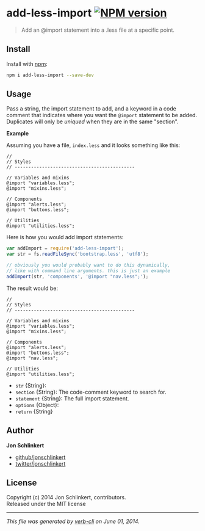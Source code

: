 # add-less-import [![NPM version](https://badge.fury.io/js/add-less-import.png)](http://badge.fury.io/js/add-less-import)

> Add an @import statement into a .less file at a specific point. 

## Install
Install with [npm](npmjs.org):

```bash
npm i add-less-import --save-dev
```

## Usage

Pass a string, the import statement to add, and a keyword in a code comment that indicates where you want the `@import` statement to be added.
Duplicates will only be _uniqued_ when they are in the same "section".

**Example**

Assuming you have a file, `index.less` and it looks something like this:

```less
//
// Styles
// --------------------------------------------

// Variables and mixins
@import "variables.less";
@import "mixins.less";

// Components
@import "alerts.less";
@import "buttons.less";

// Utilities
@import "utilities.less";
```

Here is how you would add import statements:

```js
var addImport = require('add-less-import');
var str = fs.readFileSync('bootstrap.less', 'utf8');

// obviously you would probably want to do this dynamically,
// like with command line arguments. this is just an example
addImport(str, 'components', '@import "nav.less";');
```

The result would be:

```less
//
// Styles
// --------------------------------------------

// Variables and mixins
@import "variables.less";
@import "mixins.less";

// Components
@import "alerts.less";
@import "buttons.less";
@import "nav.less";

// Utilities
@import "utilities.less";
```

* `str` {String}:  
* `section` {String}: The code-comment keyword to search for. 
* `statement` {String}: The full import statement. 
* `options` {Object}:  
* `return` {String}

## Author

**Jon Schlinkert**
 
+ [github/jonschlinkert](https://github.com/jonschlinkert)
+ [twitter/jonschlinkert](http://twitter.com/jonschlinkert) 

## License
Copyright (c) 2014 Jon Schlinkert, contributors.  
Released under the MIT license

***

_This file was generated by [verb-cli](https://github.com/assemble/verb-cli) on June 01, 2014._
